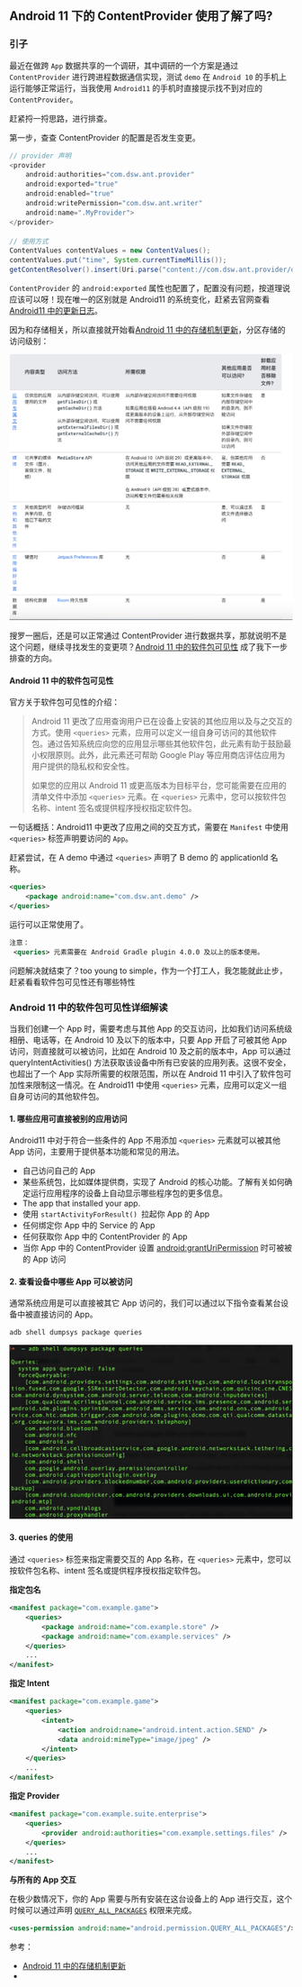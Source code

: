 ## Android 11 下的 ContentProvider 使用了解了吗?

### 引子

最近在做跨 `App` 数据共享的一个调研，其中调研的一个方案是通过 `ContentProvider` 进行跨进程数据通信实现，测试 `demo` 在 `Android 10` 的手机上运行能够正常运行，当我使用 `Android11` 的手机时直接提示找不到对应的 `ContentProvider`。

赶紧捋一捋思路，进行排查。

第一步，查查 ContentProvider 的配置是否发生变更。

```java
// provider 声明
<provider
    android:authorities="com.dsw.ant.provider"
    android:exported="true"
    android:enabled="true"
    android:writePermission="com.dsw.ant.writer"
    android:name=".MyProvider">
</provider>

// 使用方式
ContentValues contentValues = new ContentValues();
contentValues.put("time", System.currentTimeMillis());
getContentResolver().insert(Uri.parse("content://com.dsw.ant.provider/data"), contentValues);
```

`ContentProvider` 的 `android:exported` 属性也配置了，配置没有问题，按道理说应该可以呀！现在唯一的区别就是 Android11 的系统变化，赶紧去官网查看 [Android11 中的更新日志](https://developer.android.google.cn/about/versions/11)。

因为和存储相关，所以直接就开始看[Android 11 中的存储机制更新](https://developer.android.google.cn/about/versions/11/privacy/storage)，分区存储的访问级别：

![分区存储](./scoped-storage.png)

搜罗一圈后，还是可以正常通过 ContentProvider 进行数据共享，那就说明不是这个问题，继续寻找发生的变更项？[Android 11 中的软件包可见性](https://developer.android.google.cn/about/versions/11/privacy/package-visibility) 成了我下一步排查的方向。

#### Android 11 中的软件包可见性

官方关于软件包可见性的介绍：

>Android 11 更改了应用查询用户已在设备上安装的其他应用以及与之交互的方式。使用 `<queries>` 元素，应用可以定义一组自身可访问的其他软件包。通过告知系统应向您的应用显示哪些其他软件包，此元素有助于鼓励最小权限原则。此外，此元素还可帮助 Google Play 等应用商店评估应用为用户提供的隐私权和安全性。
>
>如果您的应用以 Android 11 或更高版本为目标平台，您可能需要在应用的清单文件中添加 `<queries>` 元素。在 `<queries>` 元素中，您可以按软件包名称、intent 签名或提供程序授权指定软件包。

一句话概括：Android11 中更改了应用之间的交互方式，需要在 `Manifest` 中使用 `<queries>` 标签声明要访问的 `App`。

赶紧尝试，在 A demo 中通过  `<queries>` 声明了 B demo 的 applicationId 名称。

```xml
<queries>
    <package android:name="com.dsw.ant.demo" />
</queries>
```

运行可以正常使用了。

```xml
注意：
 <queries> 元素需要在 Android Gradle plugin 4.0.0 及以上的版本使用。
```

问题解决就结束了？too young to simple，作为一个打工人，我怎能就此止步，赶紧看看软件包可见性还有哪些特性

### Android 11 中的软件包可见性详细解读

当我们创建一个 App 时，需要考虑与其他 App 的交互访问，比如我们访问系统级相册、电话等，在 Android 10 及以下的版本中，只要 App 开启了可被其他 App 访问，则直接就可以被访问，比如在 Android 10 及之前的版本中，App 可以通过 queryIntentActivities() 方法获取该设备中所有已安装的应用列表。这很不安全，也超出了一个 App 实际所需要的权限范围，所以在 Android 11 中引入了软件包可加性来限制这一情况。在 Android11 中使用 `<queries>` 元素，应用可以定义一组自身可访问的其他软件包。

#### 1. 哪些应用可直接被别的应用访问

Android11 中对于符合一些条件的 App 不用添加 `<queries>` 元素就可以被其他 App 访问，主要用于提供基本功能和常见的用法。

- 自己访问自己的 App
- 某些系统包，比如媒体提供商，实现了 Android 的核心功能。了解有关如何确定运行应用程序的设备上自动显示哪些程序包的更多信息。
- The app that installed your app.
- 使用 `startActivityForResult() `拉起你 App 的 App
- 任何绑定你 App 中的 Service 的 App
- 任何获取你 App 中的 ContentProvider 的 App
- 当你 App 中的 ContentProvider 设置 [android:grantUriPermission](https://developer.android.google.cn/guide/topics/manifest/provider-element#gprmsn) 时可被被的 App 访问

#### 2. 查看设备中哪些 App 可以被访问

通常系统应用是可以直接被其它 App 访问的，我们可以通过以下指令查看某台设备中被直接访问的 App。

```xml
adb shell dumpsys package queries
```

![查看](./adb_queries.png)

#### 3. queries 的使用

通过 `<queries>` 标签来指定需要交互的  App 名称，在 `<queries>` 元素中，您可以按软件包名称、intent 签名或提供程序授权指定软件包。

**指定包名**

```xml
<manifest package="com.example.game">
    <queries>
        <package android:name="com.example.store" />
        <package android:name="com.example.services" />
    </queries>
    ...
</manifest>
```

**指定 Intent**

```xml
<manifest package="com.example.game">
    <queries>
        <intent>
            <action android:name="android.intent.action.SEND" />
            <data android:mimeType="image/jpeg" />
        </intent>
    </queries>
    ...
</manifest>
```

**指定 Provider**

```xml
<manifest package="com.example.suite.enterprise">
    <queries>
        <provider android:authorities="com.example.settings.files" />
    </queries>
    ...
</manifest>
```

**与所有的 App 交互**

在极少数情况下，你的 App 需要与所有安装在这台设备上的  App 进行交互，这个时候可以通过声明 [`QUERY_ALL_PACKAGES`](https://developer.android.google.cn/reference/kotlin/android/Manifest.permission#query_all_packages) 权限来完成。

```xml
<uses-permission android:name="android.permission.QUERY_ALL_PACKAGES"/>
```



参考：

- [Android 11 中的存储机制更新](https://developer.android.google.cn/about/versions/11/privacy/storage)
- 